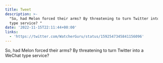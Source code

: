 ```yaml
---
title: Tweet
description: >-
  "So, had Melon forced their arms? By threatening to turn Twitter into a WeChat
  type service? "
date: '2022-11-15T22:11:44+00:00'
links:
  - 'https://twitter.com/WatcherGuru/status/1592547345841156096'
---
```

So, had Melon forced their arms? By threatening to turn Twitter into a WeChat type service? 
